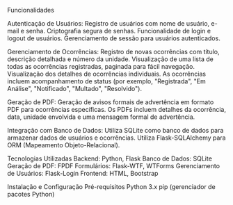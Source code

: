 Funcionalidades

Autenticação de Usuários:
Registro de usuários com nome de usuário, e-mail e senha.
Criptografia segura de senhas.
Funcionalidade de login e logout de usuários.
Gerenciamento de sessão para usuários autenticados.

Gerenciamento de Ocorrências:
Registro de novas ocorrências com título, descrição detalhada e número da unidade.
Visualização de uma lista de todas as ocorrências registradas, paginada para fácil navegação.
Visualização dos detalhes de ocorrências individuais.
As ocorrências incluem acompanhamento de status (por exemplo, "Registrada", "Em Análise", "Notificado", "Multado", "Resolvido").

Geração de PDF:
Geração de avisos formais de advertência em formato PDF para ocorrências específicas.
Os PDFs incluem detalhes da ocorrência, data, unidade envolvida e uma mensagem formal de advertência.

Integração com Banco de Dados:
Utiliza SQLite como banco de dados para armazenar dados de usuários e ocorrências.
Utiliza Flask-SQLAlchemy para ORM (Mapeamento Objeto-Relacional).

Tecnologias Utilizadas
Backend: Python, Flask
Banco de Dados: SQLite
Geração de PDF: FPDF
Formulários: Flask-WTF, WTForms
Gerenciamento de Usuários: Flask-Login
Frontend: HTML, Bootstrap

Instalação e Configuração
Pré-requisitos
Python 3.x
pip (gerenciador de pacotes Python)
